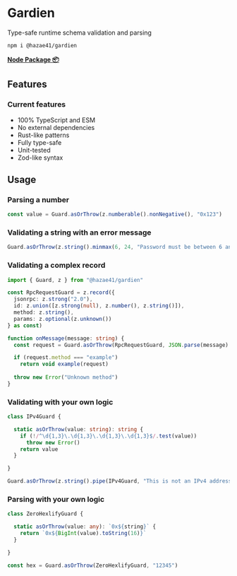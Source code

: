 # Gardien

Type-safe runtime schema validation and parsing

```bash
npm i @hazae41/gardien
```

[**Node Package 📦**](https://www.npmjs.com/package/@hazae41/gardien)

## Features

### Current features
- 100% TypeScript and ESM
- No external dependencies
- Rust-like patterns
- Fully type-safe
- Unit-tested
- Zod-like syntax

## Usage

### Parsing a number

```typescript
const value = Guard.asOrThrow(z.numberable().nonNegative(), "0x123")
```

### Validating a string with an error message

```typescript
Guard.asOrThrow(z.string().minmax(6, 24, "Password must be between 6 and 24 characters"), password)
```

### Validating a complex record

```typescript
import { Guard, z } from "@hazae41/gardien"

const RpcRequestGuard = z.record({
  jsonrpc: z.strong("2.0"),
  id: z.union([z.strong(null), z.number(), z.string()]),
  method: z.string(),
  params: z.optional(z.unknown())
} as const)

function onMessage(message: string) {
  const request = Guard.asOrThrow(RpcRequestGuard, JSON.parse(message) as unknown)

  if (request.method === "example")
    return void example(request)
  
  throw new Error("Unknown method")
}
```

### Validating with your own logic

```typescript
class IPv4Guard {

  static asOrThrow(value: string): string {
    if (!/^\d{1,3}\.\d{1,3}\.\d{1,3}\.\d{1,3}$/.test(value))
      throw new Error()
    return value
  }

}

Guard.asOrThrow(z.string().pipe(IPv4Guard, "This is not an IPv4 address"), input)
```

### Parsing with your own logic

```typescript
class ZeroHexlifyGuard {

  static asOrThrow(value: any): `0x${string}` {
    return `0x${BigInt(value).toString(16)}`
  }

}

const hex = Guard.asOrThrow(ZeroHexlifyGuard, "12345")
```